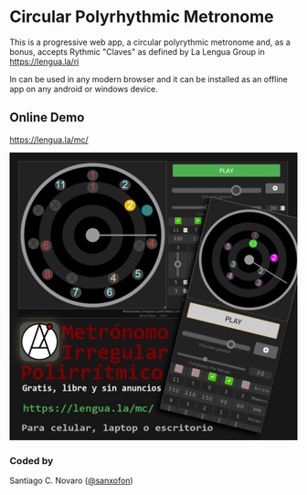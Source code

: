 # Circular Polyrhythmic Metronome
This is a progressive web app, a circular polyrythmic metronome and, as a bonus, accepts Rythmic "Claves" as defined by La Lengua Group in https://lengua.la/ri

In can be used in any modern browser and it can be installed as an offline app on any android or windows device.

## Online Demo
https://lengua.la/mc/

![Metrónomo Polirrítmico Circular](metronomo.png)

### Coded by
Santiago C. Novaro ([@sanxofon](https://twitter.com/sanxofon))
